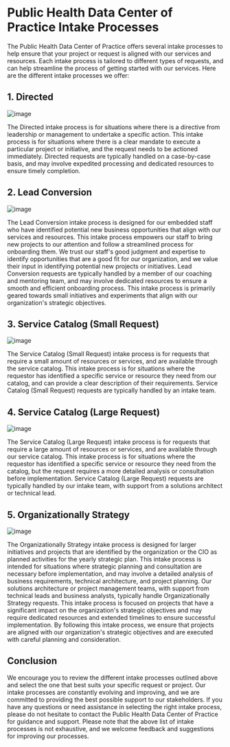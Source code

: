 # Public Health Data Center of Practice Intake Processes

The Public Health Data Center of Practice offers several intake processes to help ensure that your project or request is aligned with our services and resources. Each intake process is tailored to different types of requests, and can help streamline the process of getting started with our services. Here are the different intake processes we offer:

## 1. Directed

![image](https://user-images.githubusercontent.com/367922/227388467-4c298735-c203-403d-812f-2560f91c483c.png)

The Directed intake process is for situations where there is a directive from leadership or management to undertake a specific action. This intake process is for situations where there is a clear mandate to execute a particular project or initiative, and the request needs to be actioned immediately. Directed requests are typically handled on a case-by-case basis, and may involve expedited processing and dedicated resources to ensure timely completion.

## 2. Lead Conversion

![image](https://user-images.githubusercontent.com/367922/227388598-676252e4-79c3-4ccd-9b06-b9648487b916.png)

The Lead Conversion intake process is designed for our embedded staff who have identified potential new business opportunities that align with our services and resources. This intake process empowers our staff to bring new projects to our attention and follow a streamlined process for onboarding them. We trust our staff's good judgment and expertise to identify opportunities that are a good fit for our organization, and we value their input in identifying potential new projects or initiatives. Lead Conversion requests are typically handled by a member of our coaching and mentoring team, and may involve dedicated resources to ensure a smooth and efficient onboarding process. This intake process is primarily geared towards small initiatives and experiments that align with our organization's strategic objectives.

## 3. Service Catalog (Small Request)

![image](https://user-images.githubusercontent.com/367922/227388756-0840fd02-0d9e-4228-b61e-ba80aff8a94b.png)

The Service Catalog (Small Request) intake process is for requests that require a small amount of resources or services, and are available through the service catalog. This intake process is for situations where the requestor has identified a specific service or resource they need from our catalog, and can provide a clear description of their requirements. Service Catalog (Small Request) requests are typically handled by an intake team.

## 4. Service Catalog (Large Request)

![image](https://user-images.githubusercontent.com/367922/227388979-f353a71b-9953-41bc-8813-deaa4ed446fe.png)

The Service Catalog (Large Request) intake process is for requests that require a large amount of resources or services, and are available through our service catalog. This intake process is for situations where the requestor has identified a specific service or resource they need from the catalog, but the request requires a more detailed analysis or consultation before implementation. Service Catalog (Large Request) requests are typically handled by our intake team, with support from a solutions architect or technical lead.

## 5. Organizationally Strategy

![image](https://user-images.githubusercontent.com/367922/227389182-40837296-da0e-438a-8ebe-fca182d2b861.png)

The Organizationally Strategy intake process is designed for larger initiatives and projects that are identified by the organization or the CIO as planned activities for the yearly strategic plan. This intake process is intended for situations where strategic planning and consultation are necessary before implementation, and may involve a detailed analysis of business requirements, technical architecture, and project planning. Our solutions architecture or project management teams, with support from technical leads and business analysts, typically handle Organizationally Strategy requests. This intake process is focused on projects that have a significant impact on the organization's strategic objectives and may require dedicated resources and extended timelines to ensure successful implementation. By following this intake process, we ensure that projects are aligned with our organization's strategic objectives and are executed with careful planning and consideration.

## Conclusion
We encourage you to review the different intake processes outlined above and select the one that best suits your specific request or project. Our intake processes are constantly evolving and improving, and we are committed to providing the best possible support to our stakeholders. If you have any questions or need assistance in selecting the right intake process, please do not hesitate to contact the Public Health Data Center of Practice for guidance and support. Please note that the above list of intake processes is not exhaustive, and we welcome feedback and suggestions for improving our processes.

